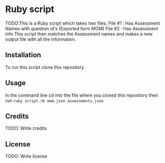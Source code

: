 

# Ruby script
TODO:This is a Ruby script which takes two files. 
 File #1 : Has Assessment Names with question id's (Exported form MOM) 
 File #2 : Has Assessment info 
This script then matches the Assessment names and makes a new output file with all the information.
## Installation
To run this script clone this repository 
## Usage
In the command line cd into the file where you cloned this repository
then run ```ruby script.rb mom.json assessments.json```

## Credits
TODO: Write credits
## License
TODO: Write license
